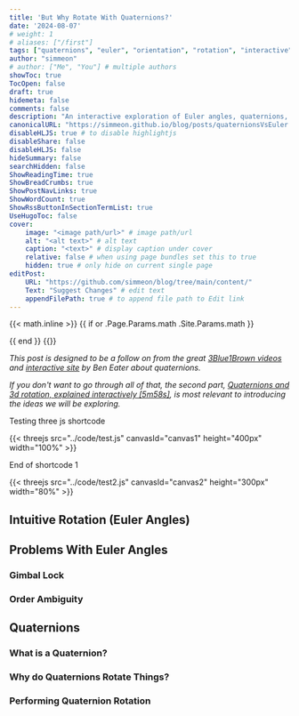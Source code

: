 ```yaml
---
title: 'But Why Rotate With Quaternions?'
date: '2024-08-07'
# weight: 1
# aliases: ["/first"]
tags: ["quaternions", "euler", "orientation", "rotation", "interactive"]
author: "simmeon"
# author: ["Me", "You"] # multiple authors
showToc: true
TocOpen: false
draft: true
hidemeta: false
comments: false
description: "An interactive exploration of Euler angles, quaternions, and what rotation looks like."
canonicalURL: "https://simmeon.github.io/blog/posts/quaternionsVsEuler.md"
disableHLJS: true # to disable highlightjs
disableShare: false
disableHLJS: false
hideSummary: false
searchHidden: false
ShowReadingTime: true
ShowBreadCrumbs: true
ShowPostNavLinks: true
ShowWordCount: true
ShowRssButtonInSectionTermList: true
UseHugoToc: false
cover:
    image: "<image path/url>" # image path/url
    alt: "<alt text>" # alt text
    caption: "<text>" # display caption under cover
    relative: false # when using page bundles set this to true
    hidden: true # only hide on current single page
editPost:
    URL: "https://github.com/simmeon/blog/tree/main/content/"
    Text: "Suggest Changes" # edit text
    appendFilePath: true # to append file path to Edit link
---
```


<!-- Import three.js -->
<script type="importmap">
        {
        "imports": {
            "three": "https://cdn.jsdelivr.net/npm/three@0.167.1/build/three.module.js",
            "three/addons/": "https://cdn.jsdelivr.net/npm/three@0.167.1/examples/jsm/"
            }
        }
</script>

<!-- Import KaTeX -->
{{< math.inline >}}
{{ if or .Page.Params.math .Site.Params.math }}
<link rel="stylesheet" href="https://cdn.jsdelivr.net/npm/katex@0.11.1/dist/katex.min.css" integrity="sha384-zB1R0rpPzHqg7Kpt0Aljp8JPLqbXI3bhnPWROx27a9N0Ll6ZP/+DiW/UqRcLbRjq" crossorigin="anonymous">
<script defer src="https://cdn.jsdelivr.net/npm/katex@0.11.1/dist/katex.min.js" integrity="sha384-y23I5Q6l+B6vatafAwxRu/0oK/79VlbSz7Q9aiSZUvyWYIYsd+qj+o24G5ZU2zJz" crossorigin="anonymous"></script>
<script defer src="https://cdn.jsdelivr.net/npm/katex@0.11.1/dist/contrib/auto-render.min.js" integrity="sha384-kWPLUVMOks5AQFrykwIup5lo0m3iMkkHrD0uJ4H5cjeGihAutqP0yW0J6dpFiVkI" crossorigin="anonymous" onload="renderMathInElement(document.body);"></script>
{{ end }}
{{</ math.inline >}}

*This post is designed to be a follow on from the great [3Blue1Brown videos](https://www.youtube.com/watch?v=d4EgbgTm0Bg) and [interactive site](https://eater.net/quaternions) by Ben Eater about quaternions.* 

*If you don't want to go through all of that, the second part, [Quaternions and 3d rotation, explained interactively [5m58s]](https://www.youtube.com/watch?v=zjMuIxRvygQ), is most relevant to introducing the ideas we will be exploring.*

Testing three js shortcode

{{< threejs src="../code/test.js" canvasId="canvas1" height="400px" width="100%" >}}

End of shortcode 1

{{< threejs src="../code/test2.js" canvasId="canvas2" height="300px" width="80%" >}}

## Intuitive Rotation (Euler Angles)


## Problems With Euler Angles

### Gimbal Lock

### Order Ambiguity


## Quaternions

### What is a Quaternion?

### Why do Quaternions Rotate Things?

### Performing Quaternion Rotation